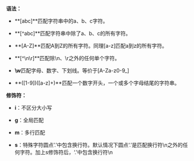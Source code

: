 **语法：** 

- **[abc]**匹配字符串中的a、b、c字符。

- **[^abc]**匹配字符串中除了a、b、c的所有字符。

- **[A-Z]**匹配A到Z的所有字符。同理[a-z]匹配a到z的所有字符。

- **[^\n\r]**匹配除\n、\r之外的任何单个字符。

- **\w**匹配字母、数字、下划线。等价于[A-Za-z0-9_]

- **([1-9])([a-z]+)**匹配一个数字开头，一个或多个字母结尾的字符串。

 

**修饰符：** 

- **i**：不区分大小写

- **g**：全局匹配

- **m**：多行匹配

- **s**：特殊字符圆点’.’中包含换行符。默认情况下圆点‘.’是匹配换行符\n之外的任何字符。加上s修饰符后，‘.’中包含换行符\n